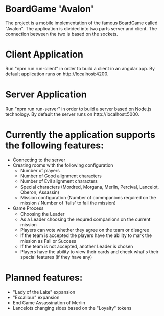 # BoardGame 'Avalon'
The project is a mobile implementation of the famous BoardGame called "Avalon". 
The application is divided into two parts server and client.
The connection between the two is based on the sockets.

# Client Application
Run "npm run run-client" in order to build a client in an angular app. By default application runs on http://localhost:4200.

# Server Application
Run "npm run run-server" in order to build a server based on Node.js technology. By default the server runs on http://localhost:5000.

# Currently the application supports the following features:
* Connecting to the server
* Creating rooms with the following configuration
  * Number of players
  * Number of Good alignment characters
  * Number of Evil alignment characters
  * Special characters (Mordred, Morgana, Merlin, Percival, Lancelot, Oberon, Assassin)
  * Mission configuration (Number of commpanions required on the mission / Number of 'fails' to fail the mission)
* Game Process
  * Choosing the Leader
  * As a Leader choosing the requred companions on the current mission
  * Players can vote whether they agree on the team or disagree
  * If the team is accepted the players have the ability to mark the mission as Fail or Success
  * If the team is not accepted, another Leader is chosen
  * Players have the ability to view their cards and check what's their special features (if they have any)


# Planned features:
* "Lady of the Lake" expansion
* "Excalibur" expansion
* End Game Assassination of Merlin
* Lancelots changing sides based on the "Loyalty" tokens
